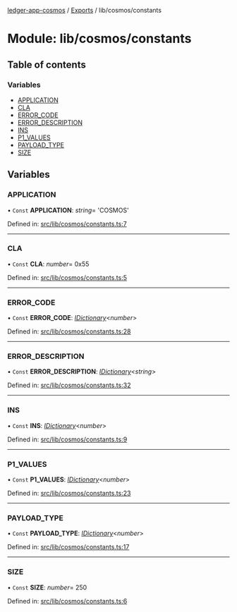 [ledger-app-cosmos](../README.md) / [Exports](../modules.md) / lib/cosmos/constants

# Module: lib/cosmos/constants

## Table of contents

### Variables

- [APPLICATION](lib_cosmos_constants.md#application)
- [CLA](lib_cosmos_constants.md#cla)
- [ERROR\_CODE](lib_cosmos_constants.md#error_code)
- [ERROR\_DESCRIPTION](lib_cosmos_constants.md#error_description)
- [INS](lib_cosmos_constants.md#ins)
- [P1\_VALUES](lib_cosmos_constants.md#p1_values)
- [PAYLOAD\_TYPE](lib_cosmos_constants.md#payload_type)
- [SIZE](lib_cosmos_constants.md#size)

## Variables

### APPLICATION

• `Const` **APPLICATION**: *string*= 'COSMOS'

Defined in: [src/lib/cosmos/constants.ts:7](https://github.com/dfinance/ledger/blob/452c093/src/lib/cosmos/constants.ts#L7)

___

### CLA

• `Const` **CLA**: *number*= 0x55

Defined in: [src/lib/cosmos/constants.ts:5](https://github.com/dfinance/ledger/blob/452c093/src/lib/cosmos/constants.ts#L5)

___

### ERROR\_CODE

• `Const` **ERROR\_CODE**: [*IDictionary*](lib_cosmos_types.md#idictionary)<*number*\>

Defined in: [src/lib/cosmos/constants.ts:28](https://github.com/dfinance/ledger/blob/452c093/src/lib/cosmos/constants.ts#L28)

___

### ERROR\_DESCRIPTION

• `Const` **ERROR\_DESCRIPTION**: [*IDictionary*](lib_cosmos_types.md#idictionary)<*string*\>

Defined in: [src/lib/cosmos/constants.ts:32](https://github.com/dfinance/ledger/blob/452c093/src/lib/cosmos/constants.ts#L32)

___

### INS

• `Const` **INS**: [*IDictionary*](lib_cosmos_types.md#idictionary)<*number*\>

Defined in: [src/lib/cosmos/constants.ts:9](https://github.com/dfinance/ledger/blob/452c093/src/lib/cosmos/constants.ts#L9)

___

### P1\_VALUES

• `Const` **P1\_VALUES**: [*IDictionary*](lib_cosmos_types.md#idictionary)<*number*\>

Defined in: [src/lib/cosmos/constants.ts:23](https://github.com/dfinance/ledger/blob/452c093/src/lib/cosmos/constants.ts#L23)

___

### PAYLOAD\_TYPE

• `Const` **PAYLOAD\_TYPE**: [*IDictionary*](lib_cosmos_types.md#idictionary)<*number*\>

Defined in: [src/lib/cosmos/constants.ts:17](https://github.com/dfinance/ledger/blob/452c093/src/lib/cosmos/constants.ts#L17)

___

### SIZE

• `Const` **SIZE**: *number*= 250

Defined in: [src/lib/cosmos/constants.ts:6](https://github.com/dfinance/ledger/blob/452c093/src/lib/cosmos/constants.ts#L6)
